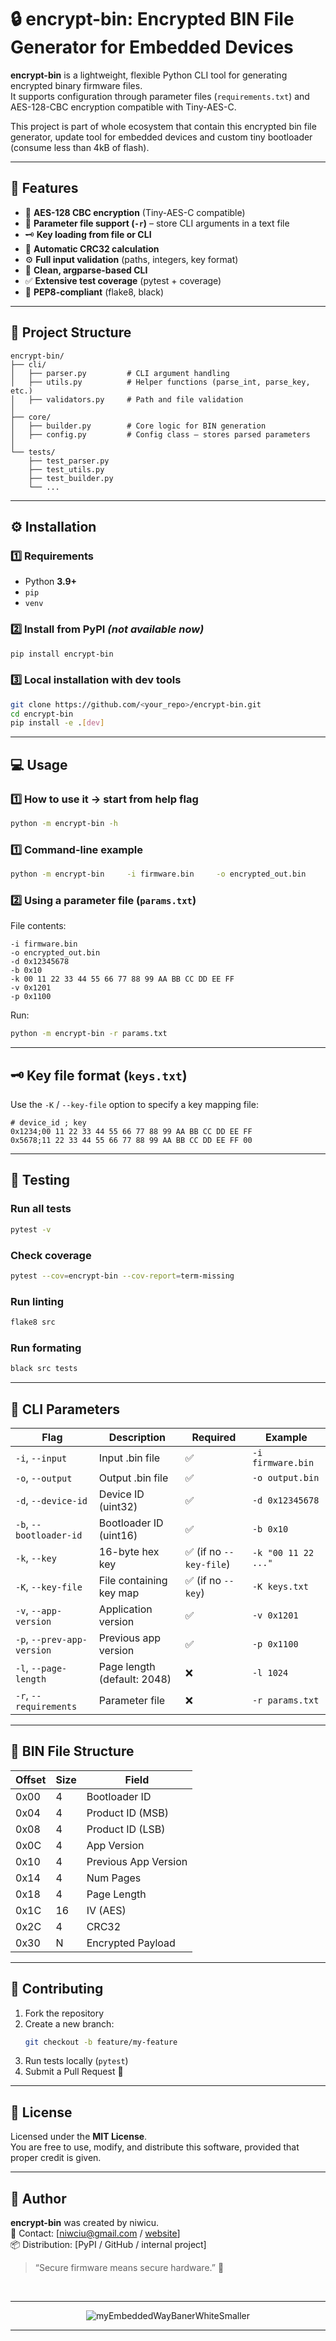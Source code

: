 # 🔒 encrypt-bin: Encrypted BIN File Generator for Embedded Devices

**encrypt-bin** is a lightweight, flexible Python CLI tool for generating encrypted binary firmware files.  
It supports configuration through parameter files (`requirements.txt`) and AES-128-CBC encryption compatible with Tiny-AES-C.

This project is part of whole ecosystem that contain this encrypted bin file generator, update tool for embedded devices and custom tiny bootloader (consume less than 4kB of flash).

---

## 🚀 Features

- 🔐 **AES-128 CBC encryption** (Tiny-AES-C compatible)
- 🧩 **Parameter file support (`-r`)** – store CLI arguments in a text file
- 🗝️ **Key loading from file or CLI**
- 🧮 **Automatic CRC32 calculation**
- ⚙️ **Full input validation** (paths, integers, key format)
- 🧰 **Clean, argparse-based CLI**
- ✅ **Extensive test coverage** (pytest + coverage)
- 🧾 **PEP8-compliant** (flake8, black)

---

## 🧠 Project Structure

```
encrypt-bin/
├── cli/
│   ├── parser.py         # CLI argument handling
│   ├── utils.py          # Helper functions (parse_int, parse_key, etc.)
│   ├── validators.py     # Path and file validation
│
├── core/
│   ├── builder.py        # Core logic for BIN generation
│   ├── config.py         # Config class – stores parsed parameters
│
└── tests/
    ├── test_parser.py
    ├── test_utils.py
    ├── test_builder.py
    └── ...
```

---

## ⚙️ Installation

### 1️⃣ Requirements
- Python **3.9+**
- `pip`
- `venv`

### 2️⃣ Install from PyPI *(not available now)*
```bash
pip install encrypt-bin
```

### 3️⃣ Local installation with dev tools
```bash
git clone https://github.com/<your_repo>/encrypt-bin.git
cd encrypt-bin
pip install -e .[dev]
```

---

## 💻 Usage
### 1️⃣ How to use it -> start from help flag
```bash
python -m encrypt-bin -h
```

### 1️⃣ Command-line example

```bash
python -m encrypt-bin     -i firmware.bin     -o encrypted_out.bin     -d 0x12345678     -b 0x10     -k "00 11 22 33 44 55 66 77 88 99 AA BB CC DD EE FF"     -v 0x1201     -p 0x1100
```

### 2️⃣ Using a parameter file (`params.txt`)

File contents:
```
-i firmware.bin
-o encrypted_out.bin
-d 0x12345678
-b 0x10
-k 00 11 22 33 44 55 66 77 88 99 AA BB CC DD EE FF
-v 0x1201
-p 0x1100
```

Run:
```bash
python -m encrypt-bin -r params.txt
```

---

## 🗝️ Key file format (`keys.txt`)

Use the `-K` / `--key-file` option to specify a key mapping file:

```
# device_id ; key
0x1234;00 11 22 33 44 55 66 77 88 99 AA BB CC DD EE FF
0x5678;11 22 33 44 55 66 77 88 99 AA BB CC DD EE FF 00
```

---

## 🧪 Testing

### Run all tests
```bash
pytest -v
```

### Check coverage
```bash
pytest --cov=encrypt-bin --cov-report=term-missing
```

### Run linting
```bash
flake8 src
```

### Run formating
```bash
black src tests
```

---

## 🧰 CLI Parameters

| Flag | Description | Required | Example |
|------|--------------|-----------|----------|
| `-i`, `--input` | Input .bin file | ✅ | `-i firmware.bin` |
| `-o`, `--output` | Output .bin file | ✅ | `-o output.bin` |
| `-d`, `--device-id` | Device ID (uint32) | ✅ | `-d 0x12345678` |
| `-b`, `--bootloader-id` | Bootloader ID (uint16) | ✅ | `-b 0x10` |
| `-k`, `--key` | 16-byte hex key | ✅ (if no `--key-file`) | `-k "00 11 22 ..."` |
| `-K`, `--key-file` | File containing key map | ✅ (if no `--key`) | `-K keys.txt` |
| `-v`, `--app-version` | Application version | ✅ | `-v 0x1201` |
| `-p`, `--prev-app-version` | Previous app version | ✅ | `-p 0x1100` |
| `-l`, `--page-length` | Page length (default: 2048) | ❌ | `-l 1024` |
| `-r`, `--requirements` | Parameter file | ❌ | `-r params.txt` |

---

## 🧩 BIN File Structure

| Offset | Size | Field |
|--------|------|-------|
| 0x00 | 4 | Bootloader ID |
| 0x04 | 4 | Product ID (MSB) |
| 0x08 | 4 | Product ID (LSB) |
| 0x0C | 4 | App Version |
| 0x10 | 4 | Previous App Version |
| 0x14 | 4 | Num Pages |
| 0x18 | 4 | Page Length |
| 0x1C | 16 | IV (AES) |
| 0x2C | 4 | CRC32 |
| 0x30 | N | Encrypted Payload |

---

## 🧱 Contributing

1. Fork the repository  
2. Create a new branch:  
   ```bash
   git checkout -b feature/my-feature
   ```
3. Run tests locally (`pytest`)  
4. Submit a Pull Request 🚀

---

## 🪪 License

Licensed under the **MIT License**.  
You are free to use, modify, and distribute this software, provided that proper credit is given.

---

## 👤 Author

**encrypt-bin** was created by niwicu.  
💬 Contact: [niwciu@gmail.com / [website](https://github.com/niwciu)]  
📦 Distribution: [PyPI / GitHub / internal project]

> “Secure firmware means secure hardware.” 🔐

<br>
<div align="center">

***

![myEmbeddedWayBanerWhiteSmaller](https://github.com/user-attachments/assets/f4825882-e285-4e02-a75c-68fc86ff5716)
***
</div>